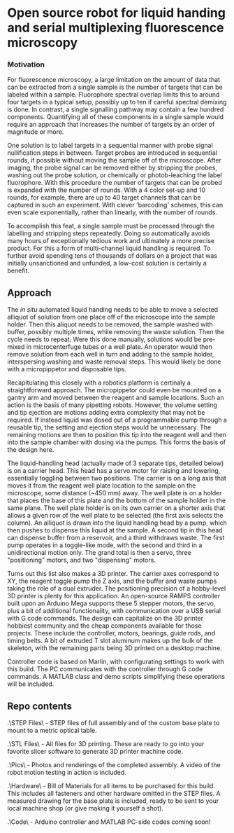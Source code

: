 # Open source robot for liquid handing and serial multiplexing fluorescence microscopy

### Motivation

For fluorescence microscopy, a large limitation on the amount of data that can be extracted from a single sample is the number of targets that can be labeled within a sample.  Fluorophore spectral overlap limits this to around four targets in a typical setup, possibly up to ten if careful spectral demixing is done. In contrast, a single signalling pathway may contain a few hundred components.  Quantifying all of these components in a single sample would require an approach that increases the number of targets by an order of magnitude or more.  

One solution is to label targets in a sequential manner with probe signal nullification steps in between.  Target probes are introduced in sequential rounds, if possible without moving the sample off of the microscope.  After imaging, the probe signal can be removed either by stripping the probes, washing out the probe solution, or chemically or photob-leaching the label fluorophore.  With this procedure the number of targets that can be probed is expanded with the number of rounds.  With a 4 color set-up and 10 rounds, for example, there are up to 40 target channels that can be captured in such an experiment.  With clever 'barcoding' schemes, this can even scale exponentially, rather than linearly, with the number of rounds.  

To accomplish this feat, a single sample must be processed through the labelling and stripping steps repeatedly. Doing so automatically avoids many hours of exceptionally tedious work and ultimately a more precise product.  For this a form of multi-channel liquid handling is required.  To further avoid spending tens of thousands of dollars on a project that was initially unsanctioned and unfunded, a low-cost solution is certainly a benefit.

## Approach 

The *in situ* automated liquid handing needs to be able to move a selected alliquot of solution from one place off of the microscope into the sample holder.  Then this aliquot needs to be removed, the sample washed with buffer, possibly multiple times, while removing the waste solution.  Then the cycle needs to repeat.  Were this done manually, solutions would be pre-mixed in microcenterfuge tubes or a well plate.  An operator would then remove solution from each well in turn and adding to the sample holder, interspersing washing and waste removal steps.  This would likely be done with a micropippetor and disposable tips.  

Recapitulating this closely with a robotics platform is certinaly a straightforward approach.  The micropippetor could even be mounted on a gantry arm and moved between the reagent and sample locations.  Such an action is the basis of many pipetting robots.  However, the volume setting and tip ejection are motions adding extra complexity that may not be required.  If instead liquid was dosed out of a programmable pump through a reusable tip, the setting and ejection steps would be unnecessary.  The remaining motions are then to position this tip into the reagent well and then into the sample chamber with dosing via the pumps.  This forms the basis of the design here.

The liquid-handling head (actually made of 3 separate tips, detailed below) is on a carrier head.  This head has a servo motor for raising and lowering, essentially toggling between two positions.  The carrier is on a long axis that moves it from the reagent well plate location to the sample on the microscope, some distance (~450 mm) away.  The well plate is on a holder that places the base of this plate and the bottom of the sample holder in the same plane.  The well plate holder is on its own carrier on a shorter axis that allows a given row of the well plate to be selected (the first axis selects the column).  An alliquot is drawn into the liquid handling head by a pump, which then pushes to dispense this liquid at the sample.  A second tip in this head can dispense buffer from a reservoir, and a third withdraws waste.  The first pump operates in a toggle-like mode, with the second and third in a unidirectional motion only.  The grand total is then a servo, three "positioning" motors, and two "dispensing" motors. 

Turns out this list also makes a 3D printer.  The carrier axes correspond to XY, the reagent toggle pump the Z axis, and the buffer and waste pumps taking the role of a dual extruder.  The positioning precision of a hobby-level 3D printer is plenty for this application.  An open-source RAMPS controller built upon an Arduino Mega supports these 5 stepper motors, the servo, plus a bit of additional functionality, with communication over a USB serial with G code commands.  The design can capitalize on the 3D printer hobbiest community and the cheap components available for those projects.  These include the controller, motors, bearings, guide rods, and timing belts.  A bit of extruded T slot aluminum makes up the bulk of the skeleton, with the remaining parts being 3D printed on a desktop machine.

Controller code is based on Marlin, with configurating settings to work with this build.  The PC communicates with the controller through G code commands.  A MATLAB class and demo scripts simplifying these operations will be included.

## Repo contents

.\STEP Files\ - STEP files of full assembly and of the custom base plate to mount to a metric optical table.  

.\STL Files\ - All files for 3D printing.  These are ready to go into your favorite slicer software to generate 3D printer machine code.

.\Pics\ - Photos and renderings of the completed assembly.  A video of the robot motion testing in action is included. 

.\Hardware\ - Bill of Materials for all items to be purchased for this build.  This includes all fasteners and other hardware omitted in the STEP files.  A measured drawing for the base plate is included, ready to be sent to your local machine shop (or give making it yourself a shot). 

.\Code\ - Arduino controller and MATLAB PC-side codes coming soon!